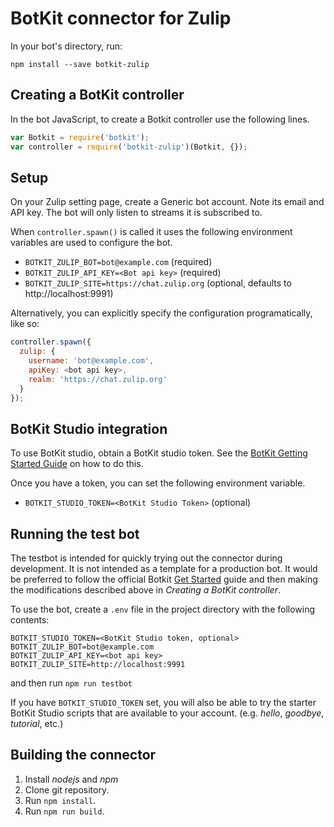 # BotKit connector for Zulip

In your bot's directory, run:

`npm install --save botkit-zulip`

## Creating a BotKit controller
In the bot JavaScript, to create a Botkit controller use the following lines.
```javascript
var Botkit = require('botkit');
var controller = require('botkit-zulip')(Botkit, {});
```

## Setup
On your Zulip setting page, create a Generic bot account. Note its email and API key.
The bot will only listen to streams it is subscribed to.

When `controller.spawn()` is called it uses the following environment variables are used to configure the bot.

* `BOTKIT_ZULIP_BOT=bot@example.com` (required)
* `BOTKIT_ZULIP_API_KEY=<Bot api key>` (required)
* `BOTKIT_ZULIP_SITE=https://chat.zulip.org` (optional, defaults to http://localhost:9991)

Alternatively, you can explicitly specify the configuration programatically, like so:
```javascript
controller.spawn({
  zulip: {
    username: 'bot@example.com',
    apiKey: <bot api key>,
    realm: 'https://chat.zulip.org'
  }
});
```

## BotKit Studio integration
To use BotKit studio, obtain a BotKit studio token. See the [BotKit Getting Started Guide](https://botkit.ai/docs/readme-studio.html#getting-started) on how to do this.

Once you have a token, you can set the following environment variable.

* `BOTKIT_STUDIO_TOKEN=<BotKit Studio Token>` (optional)

## Running the test bot
The testbot is intended for quickly trying out the connector during development. It is not intended as a template for a production bot. It would be preferred to follow the official Botkit [Get Started](https://botkit.ai/getstarted.html) guide and then making the modifications described above in *Creating a BotKit controller*.

To use the bot, create a `.env` file in the project directory with the following contents:
```
BOTKIT_STUDIO_TOKEN=<BotKit Studio token, optional>
BOTKIT_ZULIP_BOT=bot@example.com
BOTKIT_ZULIP_API_KEY=<bot api key>
BOTKIT_ZULIP_SITE=http://localhost:9991
```

and then run `npm run testbot`

If you have `BOTKIT_STUDIO_TOKEN` set, you will also be able to try the starter BotKit Studio scripts that are available to your account. (e.g. *hello*, *goodbye*, *tutorial*, etc.)

## Building the connector
1. Install *nodejs* and *npm*
2. Clone git repository.
3. Run `npm install`.
4. Run `npm run build`.




